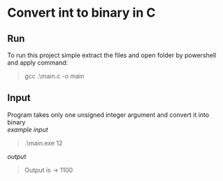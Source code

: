 # Convert int to binary in C

## Run

To run this project simple extract the files and open folder by powershell and apply command:
<br>
> gcc .\main.c -o main
## Input

Program takes only one unsigned integer argument and convert it into binary <br>
*example input*

>.\main.exe 12 

*output*

> Output is -> 1100